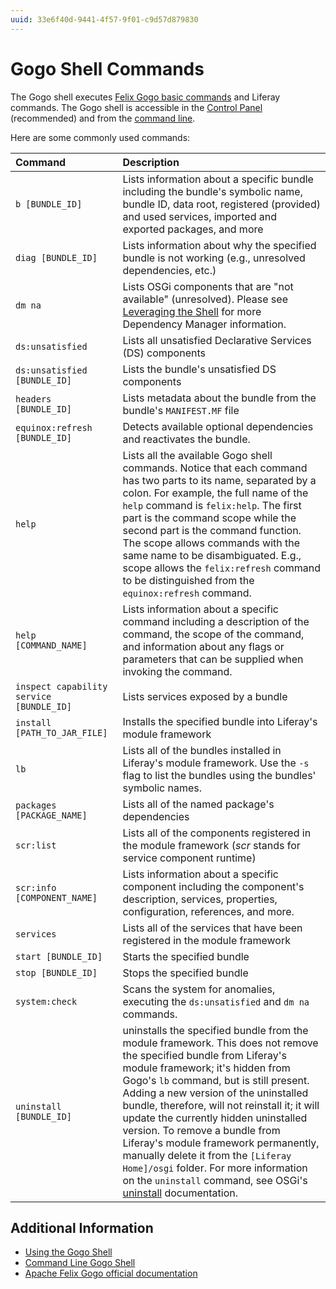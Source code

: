 ```yaml
---
uuid: 33e6f40d-9441-4f57-9f01-c9d57d879830
---
```

# Gogo Shell Commands

The Gogo shell executes [Felix Gogo basic commands](https://felix.apache.org/documentation/subprojects/apache-felix-gogo.html#basic-commands) and Liferay commands. The Gogo shell is accessible in the [Control Panel](../using-the-gogo-shell.md) (recommended) and from the [command line](./command-line-gogo-shell.md).

Here are some commonly used commands:

| Command | Description |
| :------ | :---------- |
| `b [BUNDLE_ID]` | Lists information about a specific bundle including the bundle's symbolic name, bundle ID, data root, registered (provided) and used services, imported and exported packages, and more |
| `diag [BUNDLE_ID]` | Lists information about why the specified bundle is not working (e.g., unresolved dependencies, etc.) |
| `dm na` | Lists OSGi components that are "not available" (unresolved). Please see [Leveraging the Shell](http://felix.apache.org/documentation/subprojects/apache-felix-dependency-manager/tutorials/leveraging-the-shell.html) for more Dependency Manager information. |
| `ds:unsatisfied` | Lists all unsatisfied Declarative Services (DS) components |
| `ds:unsatisfied [BUNDLE_ID]` | Lists the bundle's unsatisfied DS components |
| `headers [BUNDLE_ID]` | Lists metadata about the bundle from the bundle's `MANIFEST.MF` file |
| `equinox:refresh [BUNDLE_ID]` | Detects available optional dependencies and reactivates the bundle. |
| `help` | Lists all the available Gogo shell commands. Notice that each command has two parts to its name, separated by a colon. For example, the full name of the `help` command is `felix:help`. The first part is the command scope while the second part is the command function. The scope allows commands with the same name to be disambiguated. E.g., scope allows the `felix:refresh` command to be distinguished from the `equinox:refresh` command. |
| `help [COMMAND_NAME]` | Lists information about a specific command including a description of the command, the scope of the command, and information about any flags or parameters that can be supplied when invoking the command. |
| `inspect capability service [BUNDLE_ID]` | Lists services exposed by a bundle |
| `install [PATH_TO_JAR_FILE]` | Installs the specified bundle into Liferay's module framework |
| `lb` | Lists all of the bundles installed in Liferay's module framework. Use the `-s` flag to list the bundles using the bundles' symbolic names. |
| `packages [PACKAGE_NAME]` | Lists all of the named package's dependencies |
| `scr:list` | Lists all of the components registered in the module framework (*scr* stands for service component runtime) |
| `scr:info [COMPONENT_NAME]` | Lists information about a specific component including the component's description, services, properties, configuration, references, and more. |
| `services` | Lists all of the services that have been registered in the module framework |
| `start [BUNDLE_ID]` | Starts the specified bundle |
| `stop [BUNDLE_ID]` | Stops the specified bundle |
| `system:check` | Scans the system for anomalies, executing the `ds:unsatisfied` and `dm na` commands. |
| `uninstall [BUNDLE_ID]` | uninstalls the specified bundle from the module framework. This does not remove the specified bundle from Liferay's module framework; it's hidden from Gogo's `lb` command, but is still present. Adding a new version of the uninstalled bundle, therefore, will not reinstall it; it will update the currently hidden uninstalled version. To remove a bundle from Liferay's module framework permanently, manually delete it from the `[Liferay Home]/osgi` folder. For more information on the `uninstall` command, see OSGi's [uninstall](https://osgi.org/javadoc/r6/core/org/osgi/framework/Bundle.html#uninstall\(\)) documentation. |

## Additional Information

* [Using the Gogo Shell](../using-the-gogo-shell.md)
* [Command Line Gogo Shell](./command-line-gogo-shell.md)
* [Apache Felix Gogo official documentation](http://felix.apache.org/documentation/subprojects/apache-felix-gogo.html)
